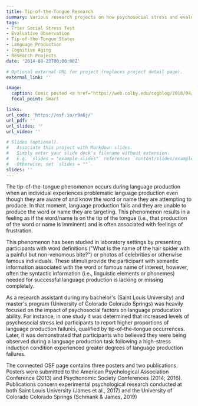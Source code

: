 ```yaml
---
title: Tip-of-the-Tongue Research
summary: Various research projects on how psychosocial stress and evaluative observation impact tip-of-the-tongue states.
tags:
- Trier Social Stress Test
- Evaluative Observation
- Tip-of-the-Tongue States
- Language Production
- Cognitive Aging
- Research Projects
date: '2014-08-23T00:00:00Z'

# Optional external URL for project (replaces project detail page).
external_link: ''

image:
  caption: Comic posted <a href="https://web.colby.edu/cogblog/2018/04/26/its-on-the-ttt-tip-of-my-tongue-the-tip-of-the-tongue-phenomenon/">by Bridget Horwood in a 2018 blog post.</a> 
  focal_point: Smart

links:
url_code: 'https://osf.io/r9a6j/'
url_pdf: ''
url_slides: ''
url_video: ''

# Slides (optional).
#   Associate this project with Markdown slides.
#   Simply enter your slide deck's filename without extension.
#   E.g. `slides = "example-slides"` references `content/slides/example-slides.md`.
#   Otherwise, set `slides = ""`.
slides: ''
---
```


The tip-of-the-tongue phenomenon occurs during language production when an individual experiences problematic language production even though they are aware of and know the word or name they are attempting to produce. In that moment, language production fails and they are unable to produce the word or name they are targeting. This phenomenon results in a feeling as if the word/name is on the tip of the tongue (i.e., that production of the word or name is imminent) and is often associated with feelings of frustration. 

This phenomenon has been studied in laboratory settings by presenting participants with word definitions ("What is the name of the hair spider with a painful but non-venomous bite?") or photos of celebrities or otherwise famous individuals. These stimuli provide the participant with semantic information associated with the word or famous name of interest, however, often the syntactic information (i.e., linguistic elements or phonemes) needed for successful language production is lacking or missing completely.

As a research assistant during my bachelor's (Saint Louis University) and master's program (University of Colorado Colorado Springs) was heavily focused on the impact of  psychosocial factors on language producation ability. For instance, in one study it was determined that increased levels of psychosocial stress led participants to report higher proportions of language production failures, qualified by tip-of-the-tongue occurrences. Later, it was demonstrated that participants who believed they were being observed during a language production task following a high-stress induction condition experienced greater degrees of language production failures. 

The connected OSF page contains three posters and two publications. Posters were submitted to the American Psychological Association Conference (2013) and Psychonomic Society Conferences (2014; 2016). Publications concern experimental psychological research conducted at both Saint Louis University (James et al., 2017) and the University of Colorado Colorado Springs (Schmank & James, 2019)  
